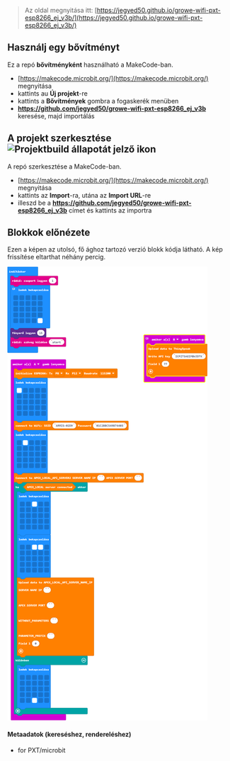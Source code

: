 
> Az oldal megnyitása itt: [https://jegyed50.github.io/growe-wifi-pxt-esp8266_ej_v3b/](https://jegyed50.github.io/growe-wifi-pxt-esp8266_ej_v3b/)

## Használj egy bővítményt

Ez a repó **bővítményként** használható a MakeCode-ban.

* [https://makecode.microbit.org/](https://makecode.microbit.org/) megnyitása
* kattints au **Új projekt**-re
* kattints a **Bővítmények** gombra a fogaskerék menüben
* **https://github.com/jegyed50/growe-wifi-pxt-esp8266_ej_v3b** keresése, majd importálás

## A projekt szerkesztése ![Projektbuild állapotát jelző ikon](https://github.com/jegyed50/growe-wifi-pxt-esp8266_ej_v3b/workflows/MakeCode/badge.svg)

A repó szerkesztése a MakeCode-ban.

* [https://makecode.microbit.org/](https://makecode.microbit.org/) megnyitása
* kattints az **Import**-ra, utána az **Import URL**-re
* illeszd be a **https://github.com/jegyed50/growe-wifi-pxt-esp8266_ej_v3b** címet és kattints az importra

## Blokkok előnézete

Ezen a képen az utolsó, fő ághoz tartozó verzió blokk kódja látható.
A kép frissítése eltarthat néhány percig.

![Renderelt nézet blokkokkal](https://github.com/jegyed50/growe-wifi-pxt-esp8266_ej_v3b/raw/master/.github/makecode/blocks.png)

#### Metaadatok (kereséshez, rendereléshez)

* for PXT/microbit
<script src="https://makecode.com/gh-pages-embed.js"></script><script>makeCodeRender("{{ site.makecode.home_url }}", "{{ site.github.owner_name }}/{{ site.github.repository_name }}");</script>
